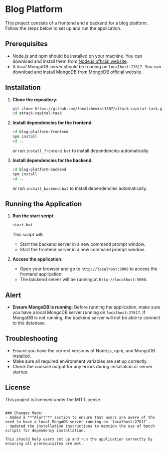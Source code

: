 
# Blog Platform

This project consists of a frontend and a backend for a blog platform. Follow the steps below to set up and run the application.

## Prerequisites

- Node.js and npm should be installed on your machine. You can download and install them from [Node.js official website](https://nodejs.org/).
- A local MongoDB server should be running on `localhost:27017`. You can download and install MongoDB from [MongoDB official website](https://www.mongodb.com/try/download/community).

## Installation

1. **Clone the repository**:

   ```sh
   git clone https://github.com/thealchemist1307/attack-capital-task.git
   cd attack-capital-task
   ```

2. **Install dependencies for the frontend**:

   ```sh
   cd blog-platform-frontend
   npm install
   cd ..
   ```

   or run `install_frontend.bat` to install dependencies automatically.

3. **Install dependencies for the backend**:

   ```sh
   cd blog-platform-backend
   npm install
   cd ..
   ```

   or run `install_backend.bat` to install dependencies automatically.

## Running the Application

1. **Run the start script**:

   ```sh
   start.bat
   ```

   This script will:

   - Start the backend server in a new command prompt window.
   - Start the frontend server in a new command prompt window.

2. **Access the application**:
   - Open your browser and go to `http://localhost:3000` to access the frontend application.
   - The backend server will be running at `http://localhost:5000`.

## Alert

- **Ensure MongoDB is running**: Before running the application, make sure you have a local MongoDB server running on `localhost:27017`. If MongoDB is not running, the backend server will not be able to connect to the database.

## Troubleshooting

- Ensure you have the correct versions of Node.js, npm, and MongoDB installed.
- Make sure all required environment variables are set up correctly.
- Check the console output for any errors during installation or server startup.

## License

This project is licensed under the MIT License.

```

### Changes Made:
- Added a **"Alert"** section to ensure that users are aware of the need to have a local MongoDB server running on `localhost:27017`.
- Updated the installation instructions to mention the use of batch scripts for dependency installation.

This should help users set up and run the application correctly by ensuring all prerequisites are met.
```
